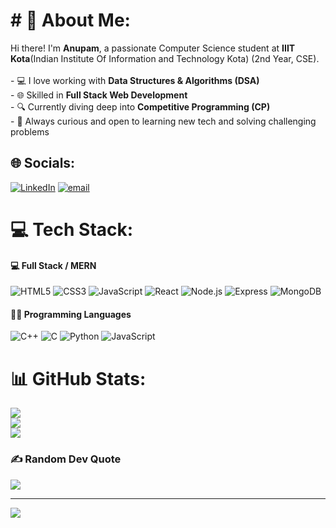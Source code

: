 # # 💫 About Me:
Hi there! I'm **Anupam**, a passionate Computer Science student at **IIIT Kota**(Indian Institute Of Information and Technology Kota) (2nd Year, CSE).  <br><br>- 💻 I love working with **Data Structures & Algorithms (DSA)**  <br>- 🌐 Skilled in **Full Stack Web Development**  <br>- 🔍 Currently diving deep into **Competitive Programming (CP)**  <br>- 🧠 Always curious and open to learning new tech and solving challenging problems  <br>


## 🌐 Socials:
[![LinkedIn](https://img.shields.io/badge/LinkedIn-%230077B5.svg?logo=linkedin&logoColor=white)](https://linkedin.com/in/https://www.linkedin.com/in/anupamsaxenaa/) [![email](https://img.shields.io/badge/Email-D14836?logo=gmail&logoColor=white)](mailto:saxenaanupam2004@gmail.com)

# 💻 Tech Stack:
#### 💻 Full Stack / MERN
![HTML5](https://img.shields.io/badge/HTML5-E34F26?style=for-the-badge&logo=html5&logoColor=white)
![CSS3](https://img.shields.io/badge/CSS3-1572B6?style=for-the-badge&logo=css3&logoColor=white)
![JavaScript](https://img.shields.io/badge/JavaScript-F7DF1E?style=for-the-badge&logo=javascript&logoColor=black)
![React](https://img.shields.io/badge/React-20232A?style=for-the-badge&logo=react&logoColor=61DAFB)
![Node.js](https://img.shields.io/badge/Node.js-339933?style=for-the-badge&logo=node-dot-js&logoColor=white)
![Express](https://img.shields.io/badge/Express-000000?style=for-the-badge&logo=express&logoColor=white)
![MongoDB](https://img.shields.io/badge/MongoDB-4EA94B?style=for-the-badge&logo=mongodb&logoColor=white)
#### 🧑‍💻 Programming Languages
![C++](https://img.shields.io/badge/C++-00599C?style=for-the-badge&logo=cplusplus&logoColor=white)
![C](https://img.shields.io/badge/C-282C34?style=for-the-badge&logo=c&logoColor=A8B9CC)
![Python](https://img.shields.io/badge/Python-3776AB?style=for-the-badge&logo=python&logoColor=white)
![JavaScript](https://img.shields.io/badge/JavaScript-F0DB4F?style=for-the-badge&logo=javascript&logoColor=black)

# 📊 GitHub Stats:
![](https://github-readme-stats.vercel.app/api?username=AnupamSaxenaa&theme=dark&hide_border=false&include_all_commits=false&count_private=false)<br/>
![](https://nirzak-streak-stats.vercel.app/?user=AnupamSaxenaa&theme=dark&hide_border=false)<br/>
![](https://github-readme-stats.vercel.app/api/top-langs/?username=AnupamSaxenaa&theme=dark&hide_border=false&include_all_commits=false&count_private=false&layout=compact)

### ✍️ Random Dev Quote
![](https://quotes-github-readme.vercel.app/api?type=horizontal&theme=radical)

---
[![](https://visitcount.itsvg.in/api?id=AnupamSaxenaa&icon=0&color=0)](https://visitcount.itsvg.in)

<!-- Proudly created with GPRM ( https://gprm.itsvg.in ) -->
